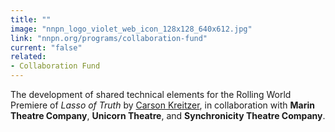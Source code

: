```yaml
---
title: ""
image: "nnpn_logo_violet_web_icon_128x128_640x612.jpg"
link: "nnpn.org/programs/collaboration-fund"
current: "false"
related:
- Collaboration Fund
---
```


The development of shared technical elements for the Rolling World Premiere of *Lasso of Truth* by [Carson Kreitzer](https://newplayexchange.org/users/12896/carson-kreitzer), in collaboration with **Marin Theatre Company**, **Unicorn Theatre**, and **Synchronicity Theatre Company**.

